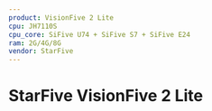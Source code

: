 ```yaml
---
product: VisionFive 2 Lite
cpu: JH7110S
cpu_core: SiFive U74 + SiFive S7 + SiFive E24
ram: 2G/4G/8G
vendor: StarFive
---
```


# StarFive VisionFive 2 Lite


